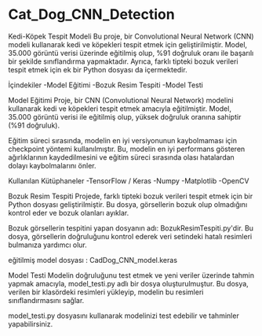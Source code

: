 # Cat_Dog_CNN_Detection

Kedi-Köpek Tespit Modeli
  Bu proje, bir Convolutional Neural Network (CNN) modeli kullanarak kedi ve köpekleri tespit etmek için geliştirilmiştir. 
Model, 35.000 görüntü verisi üzerinde eğitilmiş olup, %91 doğruluk oranı ile başarılı bir şekilde sınıflandırma yapmaktadır.
Ayrıca, farklı tipteki bozuk verileri tespit etmek için ek bir Python dosyası da içermektedir.

İçindekiler
    -Model Eğitimi
    -Bozuk Resim Tespiti
    -Model Testi
  
Model Eğitimi
  Proje, bir CNN (Convolutional Neural Network) modelini kullanarak kedi ve köpekleri tespit etmek amacıyla eğitilmiştir. 
Model, 35.000 görüntü verisi ile eğitilmiş olup, yüksek doğruluk oranına sahiptir (%91 doğruluk).

Eğitim süreci sırasında, modelin en iyi versiyonunun kaybolmaması için checkpoint yöntemi kullanılmıştır.
Bu, modelin en iyi performans gösteren ağırlıklarının kaydedilmesini ve eğitim süreci sırasında olası hatalardan dolayı kaybolmalarını önler.

Kullanılan Kütüphaneler
    -TensorFlow / Keras
    -Numpy
    -Matplotlib
    -OpenCV

Bozuk Resim Tespiti
  Projede, farklı tipteki bozuk verileri tespit etmek için bir Python dosyası geliştirilmiştir. 
Bu dosya, görsellerin bozuk olup olmadığını kontrol eder ve bozuk olanları ayıklar.

Bozuk görsellerin tespitini yapan dosyanın adı: BozukResimTespiti.py'dir. Bu dosya, görsellerin doğruluğunu kontrol ederek veri setindeki hatalı resimleri bulmanıza yardımcı olur.

eğitilmiş model dosyası : CadDog_CNN_model.keras

Model Testi
  Modelin doğruluğunu test etmek ve yeni veriler üzerinde tahmin yapmak amacıyla, model_testi.py adlı bir dosya oluşturulmuştur. 
  Bu dosya, verilen bir klasördeki resimleri yükleyip, modelin bu resimleri sınıflandırmasını sağlar.

model_testi.py dosyasını kullanarak modelinizi test edebilir ve tahminler yapabilirsiniz.



